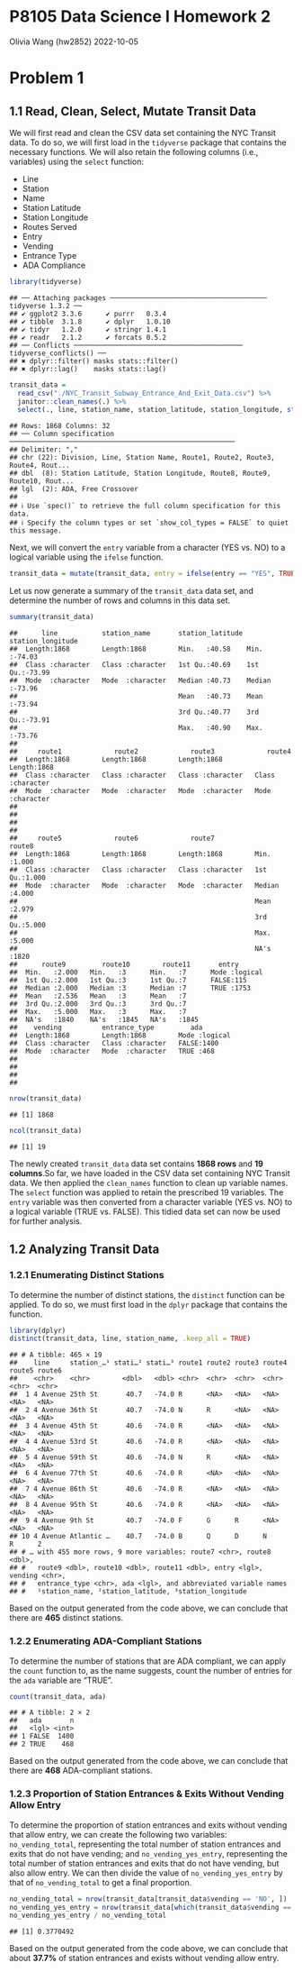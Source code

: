 P8105 Data Science I Homework 2
================
Olivia Wang (hw2852)
2022-10-05

# Problem 1

## 1.1 Read, Clean, Select, Mutate Transit Data

We will first read and clean the CSV data set containing the NYC Transit
data. To do so, we will first load in the `tidyverse` package that
contains the necessary functions. We will also retain the following
columns (i.e., variables) using the `select` function:

-   Line
-   Station
-   Name
-   Station Latitude
-   Station Longitude
-   Routes Served
-   Entry
-   Vending
-   Entrance Type
-   ADA Compliance

``` r
library(tidyverse)
```

    ## ── Attaching packages ─────────────────────────────────────── tidyverse 1.3.2 ──
    ## ✔ ggplot2 3.3.6      ✔ purrr   0.3.4 
    ## ✔ tibble  3.1.8      ✔ dplyr   1.0.10
    ## ✔ tidyr   1.2.0      ✔ stringr 1.4.1 
    ## ✔ readr   2.1.2      ✔ forcats 0.5.2 
    ## ── Conflicts ────────────────────────────────────────── tidyverse_conflicts() ──
    ## ✖ dplyr::filter() masks stats::filter()
    ## ✖ dplyr::lag()    masks stats::lag()

``` r
transit_data = 
  read_csv("./NYC_Transit_Subway_Entrance_And_Exit_Data.csv") %>% 
  janitor::clean_names(.) %>% 
  select(., line, station_name, station_latitude, station_longitude, starts_with("route"), entry, vending, entrance_type, ada)
```

    ## Rows: 1868 Columns: 32
    ## ── Column specification ────────────────────────────────────────────────────────
    ## Delimiter: ","
    ## chr (22): Division, Line, Station Name, Route1, Route2, Route3, Route4, Rout...
    ## dbl  (8): Station Latitude, Station Longitude, Route8, Route9, Route10, Rout...
    ## lgl  (2): ADA, Free Crossover
    ## 
    ## ℹ Use `spec()` to retrieve the full column specification for this data.
    ## ℹ Specify the column types or set `show_col_types = FALSE` to quiet this message.

Next, we will convert the `entry` variable from a character (YES vs. NO)
to a logical variable using the `ifelse` function.

``` r
transit_data = mutate(transit_data, entry = ifelse(entry == "YES", TRUE, FALSE))
```

Let us now generate a summary of the `transit_data` data set, and
determine the number of rows and columns in this data set.

``` r
summary(transit_data)
```

    ##      line           station_name       station_latitude station_longitude
    ##  Length:1868        Length:1868        Min.   :40.58    Min.   :-74.03   
    ##  Class :character   Class :character   1st Qu.:40.69    1st Qu.:-73.99   
    ##  Mode  :character   Mode  :character   Median :40.73    Median :-73.96   
    ##                                        Mean   :40.73    Mean   :-73.94   
    ##                                        3rd Qu.:40.77    3rd Qu.:-73.91   
    ##                                        Max.   :40.90    Max.   :-73.76   
    ##                                                                          
    ##     route1             route2             route3             route4         
    ##  Length:1868        Length:1868        Length:1868        Length:1868       
    ##  Class :character   Class :character   Class :character   Class :character  
    ##  Mode  :character   Mode  :character   Mode  :character   Mode  :character  
    ##                                                                             
    ##                                                                             
    ##                                                                             
    ##                                                                             
    ##     route5             route6             route7              route8     
    ##  Length:1868        Length:1868        Length:1868        Min.   :1.000  
    ##  Class :character   Class :character   Class :character   1st Qu.:1.000  
    ##  Mode  :character   Mode  :character   Mode  :character   Median :4.000  
    ##                                                           Mean   :2.979  
    ##                                                           3rd Qu.:5.000  
    ##                                                           Max.   :5.000  
    ##                                                           NA's   :1820   
    ##      route9         route10        route11       entry        
    ##  Min.   :2.000   Min.   :3      Min.   :7      Mode :logical  
    ##  1st Qu.:2.000   1st Qu.:3      1st Qu.:7      FALSE:115      
    ##  Median :2.000   Median :3      Median :7      TRUE :1753     
    ##  Mean   :2.536   Mean   :3      Mean   :7                     
    ##  3rd Qu.:2.000   3rd Qu.:3      3rd Qu.:7                     
    ##  Max.   :5.000   Max.   :3      Max.   :7                     
    ##  NA's   :1840    NA's   :1845   NA's   :1845                  
    ##    vending          entrance_type         ada         
    ##  Length:1868        Length:1868        Mode :logical  
    ##  Class :character   Class :character   FALSE:1400     
    ##  Mode  :character   Mode  :character   TRUE :468      
    ##                                                       
    ##                                                       
    ##                                                       
    ## 

``` r
nrow(transit_data)
```

    ## [1] 1868

``` r
ncol(transit_data)
```

    ## [1] 19

The newly created `transit_data` data set contains **1868 rows** and
**19 columns**.So far, we have loaded in the CSV data set containing NYC
Transit data. We then applied the `clean_names` function to clean up
variable names. The `select` function was applied to retain the
prescribed 19 variables. The `entry` variable was then converted from a
character variable (YES vs. NO) to a logical variable (TRUE vs. FALSE).
This tidied data set can now be used for further analysis.

## 1.2 Analyzing Transit Data

### 1.2.1 Enumerating Distinct Stations

To determine the number of distinct stations, the `distinct` function
can be applied. To do so, we must first load in the `dplyr` package that
contains the function.

``` r
library(dplyr)
distinct(transit_data, line, station_name, .keep_all = TRUE)
```

    ## # A tibble: 465 × 19
    ##    line     station_…¹ stati…² stati…³ route1 route2 route3 route4 route5 route6
    ##    <chr>    <chr>        <dbl>   <dbl> <chr>  <chr>  <chr>  <chr>  <chr>  <chr> 
    ##  1 4 Avenue 25th St       40.7   -74.0 R      <NA>   <NA>   <NA>   <NA>   <NA>  
    ##  2 4 Avenue 36th St       40.7   -74.0 N      R      <NA>   <NA>   <NA>   <NA>  
    ##  3 4 Avenue 45th St       40.6   -74.0 R      <NA>   <NA>   <NA>   <NA>   <NA>  
    ##  4 4 Avenue 53rd St       40.6   -74.0 R      <NA>   <NA>   <NA>   <NA>   <NA>  
    ##  5 4 Avenue 59th St       40.6   -74.0 N      R      <NA>   <NA>   <NA>   <NA>  
    ##  6 4 Avenue 77th St       40.6   -74.0 R      <NA>   <NA>   <NA>   <NA>   <NA>  
    ##  7 4 Avenue 86th St       40.6   -74.0 R      <NA>   <NA>   <NA>   <NA>   <NA>  
    ##  8 4 Avenue 95th St       40.6   -74.0 R      <NA>   <NA>   <NA>   <NA>   <NA>  
    ##  9 4 Avenue 9th St        40.7   -74.0 F      G      R      <NA>   <NA>   <NA>  
    ## 10 4 Avenue Atlantic …    40.7   -74.0 B      Q      D      N      R      2     
    ## # … with 455 more rows, 9 more variables: route7 <chr>, route8 <dbl>,
    ## #   route9 <dbl>, route10 <dbl>, route11 <dbl>, entry <lgl>, vending <chr>,
    ## #   entrance_type <chr>, ada <lgl>, and abbreviated variable names
    ## #   ¹​station_name, ²​station_latitude, ³​station_longitude

Based on the output generated from the code above, we can conclude that
there are **465** distinct stations.

### 1.2.2 Enumerating ADA-Compliant Stations

To determine the number of stations that are ADA compliant, we can apply
the `count` function to, as the name suggests, count the number of
entries for the `ada` variable are “TRUE”.

``` r
count(transit_data, ada)
```

    ## # A tibble: 2 × 2
    ##   ada       n
    ##   <lgl> <int>
    ## 1 FALSE  1400
    ## 2 TRUE    468

Based on the output generated from the code above, we can conclude that
there are **468** ADA-compliant stations.

### 1.2.3 Proportion of Station Entrances & Exits Without Vending Allow Entry

To determine the proportion of station entrances and exits without
vending that allow entry, we can create the following two variables:
`no_vending_total`, representing the total number of station entrances
and exits that do not have vending; and `no_vending_yes_entry`,
representing the total number of station entrances and exits that do not
have vending, but also allow entry. We can then divide the value of
`no_vending_yes_entry` by that of `no_vending_total` to get a final
proportion.

``` r
no_vending_total = nrow(transit_data[transit_data$vending == 'NO', ])
no_vending_yes_entry = nrow(transit_data[which(transit_data$vending == 'NO' & transit_data$entry == TRUE), ])
no_vending_yes_entry / no_vending_total
```

    ## [1] 0.3770492

Based on the output generated from the code above, we can conclude that
about **37.7%** of station entrances and exists without vending allow
entry.
